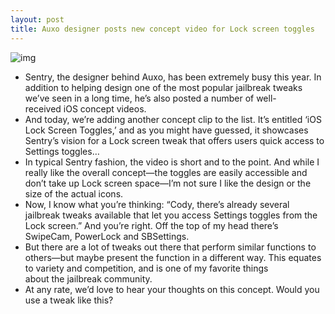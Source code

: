 ```yaml
---
layout: post
title: Auxo designer posts new concept video for Lock screen toggles
---
```

![img](http://media.idownloadblog.com/wp-content/uploads/2013/03/sentry-lock-screen-toggles.png)
* Sentry, the designer behind Auxo, has been extremely busy this year. In addition to helping design one of the most popular jailbreak tweaks we’ve seen in a long time, he’s also posted a number of well-received iOS concept videos.
* And today, we’re adding another concept clip to the list. It’s entitled ‘iOS Lock Screen Toggles,’ and as you might have guessed, it showcases Sentry’s vision for a Lock screen tweak that offers users quick access to Settings toggles…
* In typical Sentry fashion, the video is short and to the point. And while I really like the overall concept—the toggles are easily accessible and don’t take up Lock screen space—I’m not sure I like the design or the size of the actual icons.
* Now, I know what you’re thinking: “Cody, there’s already several jailbreak tweaks available that let you access Settings toggles from the Lock screen.” And you’re right. Off the top of my head there’s SwipeCam, PowerLock and SBSettings.
* But there are a lot of tweaks out there that perform similar functions to others—but maybe present the function in a different way. This equates to variety and competition, and is one of my favorite things about the jailbreak community.
* At any rate, we’d love to hear your thoughts on this concept. Would you use a tweak like this?

